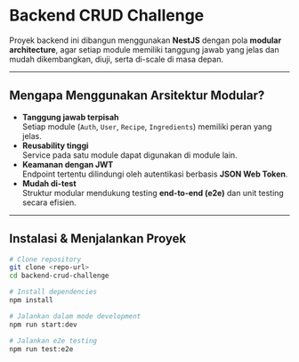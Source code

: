 # Backend CRUD Challenge

Proyek backend ini dibangun menggunakan **NestJS** dengan pola **modular architecture**, agar setiap module memiliki tanggung jawab yang jelas dan mudah dikembangkan, diuji, serta di-scale di masa depan.

---

## Mengapa Menggunakan Arsitektur Modular?

- **Tanggung jawab terpisah**  
  Setiap module (`Auth`, `User`, `Recipe`, `Ingredients`) memiliki peran yang jelas.  
- **Reusability tinggi**  
  Service pada satu module dapat digunakan di module lain.  
- **Keamanan dengan JWT**  
  Endpoint tertentu dilindungi oleh autentikasi berbasis **JSON Web Token**.  
- **Mudah di-test**  
  Struktur modular mendukung testing **end-to-end (e2e)** dan unit testing secara efisien.

---

## Instalasi & Menjalankan Proyek

```bash
# Clone repository
git clone <repo-url>
cd backend-crud-challenge

# Install dependencies
npm install

# Jalankan dalam mode development
npm run start:dev

# Jalankan e2e testing
npm run test:e2e
